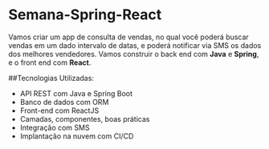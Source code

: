 # Semana-Spring-React
Vamos criar um app de consulta de vendas, no qual você poderá buscar vendas em um dado intervalo de datas, e poderá notificar via SMS os dados dos melhores vendedores. Vamos construir o back end com **Java** e **Spring**, e o front end com **React**.

##Tecnologias Utilizadas:
  - API REST com Java e Spring Boot
  - Banco de dados com ORM
  - Front-end com ReactJS
  - Camadas, componentes, boas práticas
  - Integração com SMS
  - Implantação na nuvem com CI/CD
